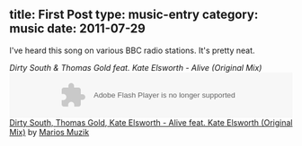 title: First Post
type: music-entry
category: music
date: 2011-07-29
---
I've heard this song on various BBC radio stations. It's pretty neat.

_Dirty South & Thomas Gold feat. Kate Elsworth - Alive (Original Mix)_
<object height="81" width="100%"> <param name="movie" value="http://player.soundcloud.com/player.swf?url=http%3A%2F%2Fapi.soundcloud.com%2Ftracks%2F19735080"></param> <param name="allowscriptaccess" value="always"></param> <embed allowscriptaccess="always" height="81" src="http://player.soundcloud.com/player.swf?url=http%3A%2F%2Fapi.soundcloud.com%2Ftracks%2F19735080" type="application/x-shockwave-flash" width="100%"></embed> </object>  <span><a
href="http://soundcloud.com/marios-muzik/dirty-south-thomas-gold-kate">Dirty South, Thomas Gold, Kate Elsworth - Alive feat. Kate Elsworth (Original Mix)</a> by <a href="http://soundcloud.com/marios-muzik">Marios Muzik</a></span>

